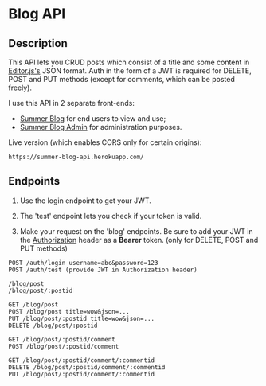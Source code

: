 # Blog API

## Description

This API lets you CRUD posts which consist of a title and some content in [Editor.js's](https://editorjs.io/) JSON format. Auth in the form of a JWT is required for DELETE, POST and PUT methods (except for comments, which can be posted freely).

I use this API in 2 separate front-ends:

- [Summer Blog](https://github.com/alessandrovinciabc/summer-blog) for end users to view and use;
- [Summer Blog Admin](https://github.com/alessandrovinciabc/summer-blog-admin) for administration purposes.

Live version (which enables CORS only for certain origins):

```
https://summer-blog-api.herokuapp.com/
```

## Endpoints

1. Use the login endpoint to get your JWT.

1. The 'test' endpoint lets you check if your token is valid.

1. Make your request on the 'blog' endpoints. Be sure to add your JWT in the [Authorization](https://developer.mozilla.org/en-US/docs/Web/HTTP/Headers/Authorization) header as a **Bearer** token. (only for DELETE, POST and PUT methods)

```
POST /auth/login username=abc&password=123
POST /auth/test (provide JWT in Authorization header)
```

```
/blog/post
/blog/post/:postid

GET /blog/post
POST /blog/post title=wow&json=...
PUT /blog/post/:postid title=wow&json=...
DELETE /blog/post/:postid
```

```
GET /blog/post/:postid/comment
POST /blog/post/:postid/comment

GET /blog/post/:postid/comment/:commentid
DELETE /blog/post/:postid/comment/:commentid
PUT /blog/post/:postid/comment/:commentid
```
